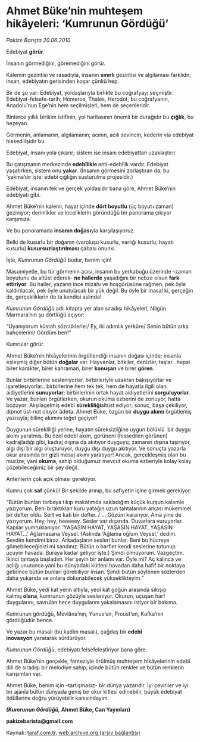 # Ahmet Büke’nin muhteşem hikâyeleri: ‘Kumrunun Gördüğü’ 

*Pakize Barışta 20.06.2010*

<div class="yazi">
<p>Edebiyat <b>görür</b>.</p>
<p>İnsanın görmediğini, göremediğini görür.</p>
<p>Kalemin gezintisi ve rasadıyla, insanın <b>sınırlı</b> gezintisi ve algılaması farklıdır; insan, edebiyatın gerisinden koşar çünkü hep.</p>
<p>Bir de şu var: Edebiyat, yoldaşlarıyla birlikte bu coğrafyayı seçmiştir: Edebiyat-felsefe-tarih; Homeros, Thales, Herodot, bu coğrafyanın, Anadolu’nun Ege’nin hem seçilmişleri, hem de seçenleridir.</p>
<p>Binlerce yıllık birikim istifinin, yol haritasının önemli bir durağıdır bu <b>çığlık</b>, bu hezeyan.</p>
<p>Görmenin, anlamanın, algılamanın; acının, acılı sevincin, kederin via edebiyat hissedilişidir bu.</p>
<p>Edebiyat, insanı yola çıkarır; sistem ise insanı edebiyattan uzaklaştırır.</p>
<p>Bu çatışmanın merkezinde <b>edebîlikle </b>anti-edebîlik vardır. Edebiyat yaşatırken, sistem onu <b>yakar</b>. (İnsanın görmesini zorlaştıran da, bu ‘yakma’dır işte; edebî çığlığın susturulma projesidir.)</p>
<p>Edebiyat, insanın tek ve gerçek yoldaşıdır bana göre, Ahmet Büke’nin edebiyatı gibi.</p>
<p>Ahmet Büke’nin kalemi, hayat içinde <b>dört boyutlu</b> (üç boyut+zaman) geziniyor; derinlikler ve inceliklerin göründüğü bir panorama çıkıyor karşımıza.</p>
<p>Ve bu panoramada <b>insanın doğası</b>yla karşılaşıyoruz.</p>
<p>Belki de kusurlu bir doğanın (varoluşu kusurlu, varlığı kusurlu, hayatı kusurlu)<b> kusursuzlaştırılması</b> çabası onunki.</p>
<p>İşte,<i> Kumrunun Gördüğü</i> budur, benim için!</p>
<p>Masumiyetle, bu tür görmenin acısı, insanın bu yerkabuğu üzerinde –zaman boyutunu da altüst ederek- <b>ne hallerde</b> yaşadığını bir nebze olsun <b>fark ettiriyor</b>. Bu haller, yazarın ince mizahı ve hoşgörüsüne rağmen, pek öyle kaldırılacak, pek öyle unutulacak bir yük değil. Bu öyle bir masal ki, gerçeğin de, gerçekliklerin de ta kendisi aslında!</p>
<p><i>Kumrunun Gördüğü</i> adlı kitapta yer alan sıradışı hikâyeleri, Nilgün Marmara’nın şu dörtlüğü açıyor:</p>
<p>“Uyanıyorum küstah sözcüklerle:/ Ey, iki adımlık yerküre/ Senin bütün arka bahçelerini/ Gördüm ben!”</p>
<p>Kumrular görür.</p>
<p>Ahmet Büke’nin hikâyelerinin örgütlendiği insanın doğası içinde; insanla eşleşmiş diğer bütün <b>doğalar</b> var. Hayvanlar, bitkiler, denizler, taşlar.. hepsi birer karakter, birer kahraman, birer<b> konuşan</b> ve birer <b>gören</b>.</p>
<p>Bunlar birbirlerine sesleniyorlar, birbirleriyle uzaktan bakışıyorlar ve işaretleşiyorlar.. birbirlerine hem tek tek, hem de hayatla ilgili olan aidiyetlerini <b>sunuyorlar</b>; birbirlerinin ortak hayat aidiyetlerini <b>sorguluyorlar</b>. Ve yazar, bunları örgütlerken, okurun okuma ezberini de zorluyor, hatta bozuyor: Alışılagelmiş edebî <b>sürekliliği</b>altüst ediyor; sonuç, başa çekiliyor, dipnot üst-not oluyor âdeta. Ahmet Büke, özgün bir <b>duygu akımı</b> örgütlemiş yazısıyla; bilinç akımını teğet geçiyor!</p>
<p>Duygunun sürekliliği yerine, hayatın süreksizliğine uygun bölüklü  bir duygu akımı yaratmış. Bu özel edebî akım, görüneni (hissedilen görünen) kadrajladığı gibi, kadraj dışına da akıtıyor duyguyu; zamanın dışına taşırıyor, algı dışı bir algı oluşturuyor, duygu dışı duygu akıtıyor. Ve sonuçta yazarla okur arasında bir gizli mesaj akımı yaratıyor! Ancak, gerçekleşmiş olan bu mucize; yani <b>okuma</b>, sahip olduğumuz mevcut okuma ezberiyle kolay kolay çözebileceğimiz bir şey değil.</p>
<p>Antenlerin çok açık olması gerekiyor.</p>
<p>Kumru çok <b>saf</b> çünkü! Bir şekilde arınıp, bu safiyetin içine girmek gerekiyor:</p>
<p>“Bütün bunları torbaya tıkıp makatımda sakladığım küçük kurşun kalemle yazıyorum. Beni bıraktıkları kuru yatağın uzun tahtalarının arkası mükemmel bir defter oldu. Sert ve katı bir defter. / ... Gözüm kararıyor. Ama yine de yazıyorum. Hey, hey, heeeeey. Sesler var dışarıda. Duvarlara vuruyorlar. Kapılar yumruklanıyor. ‘YAŞASIN HAYAT, YAŞASIN HAYAT, YAŞASIN HAYAT...’ Ağlamasana Veysel. (Aslında ‘Ağlama oğlum Veysel,’ dedim. Sevdim kendimi biraz. Arkadaşların sesleri bunlar. Beni bu hücreye gömebileceğinizi mi sandınız. Bütün o harfler kendi seslerine tutunup uçuyor havada. Buraya kadar geliyor işte.) Şimdi ölmüyorum. Vazgeçtim. İkinci tahtaya başladım. Her şeyin bir anlamı var. Öyle mi? Aç kalınca ve açlığı unutunca yani bu dünyadaki kütleni havadan daha hafif bir noktaya getirince bütün bunları görebiliyor insan. Şimdi bütün söylenen sözlerden daha yukarıda ve onlara dokunabilecek yükseklikteyim.”</p>
<p>Ahmet Büke, yedi kat yerin altıyla, yedi kat göğün arasında sıkışıp kalmış<b> olana</b>, kumrunun gözüyle sesleniyor. Okurun, uçuşan harf duygularını, savrulan hece duygularını yakalamasını istiyor bir bakıma.</p>
<p>Kumrunun gördüğü, Mevlâna’nın, Yunus’un, Proust’un, Kafka’nın gördüğüdür bence.</p>
<p>Ve yazar bu masalı (bu kadim masalı), çağdaş bir <b>edebî inovasyon</b> yaratarak sürdürüyor.</p>
<p><i>Kumrunun Gördüğü</i>, edebiyatı felsefeleştiriyor bana göre.</p>
<p>Ahmet Büke’nin gerçekle, fanteziyle örülmüş muhteşem hikâyelerinin edebî dili de sıradışı bir melodiye sahip; içinde bütün renkler ve bütün renklerin karışımları var.</p>
<p>Ahmet Büke, benim için –tartışmasız- bir dünya yazarıdır. İyi çeviriler ve iyi bir ajanla bütün dünyada geniş bir okur kitlesi edinebilir, büyük edebiyat ödüllerine doğru yürüyebilir kanısındayım.</p>
<p><b><i>(Kumrunun Gördüğü, </i>Ahmet Büke, Can Yayınları)</b></p>
<p><b>pakizebarista@gmail.com</b></p></div>

Kaynak: [taraf.com.tr](http://www.taraf.com.tr:80/pakize-barista/makale-ahmet-buke-nin-muhtesem-hikayeleri-kumrunun.htm), [web.archive.org (arşiv bağlantısı)](http://web.archive.org/web/20100622045625/http://www.taraf.com.tr:80/pakize-barista/makale-ahmet-buke-nin-muhtesem-hikayeleri-kumrunun.htm)
